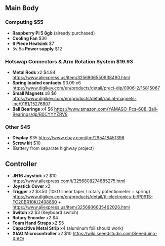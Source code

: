 ## Main Body

### Computing $55

* **Raspberry Pi 5 8gb** (already purchased)
* **Cooling Fan** $36
* **6 Piece Heatsink** $7
* 5v 5a **Power supply** $12

### Hotswap Connectors & Arm Rotation System $19.93

* **Metal Rods** x2 $4.84 https://www.aliexpress.us/item/3256806550938490.html
* **Spring loaded contacts** $3.09 x6 https://www.digikey.com/en/products/detail/preci-dip/0906-2/15815067
* **Small Magnets** x8 $6 https://www.digikey.com/en/products/detail/radial-magnets-inc/9161/15276807
* **Ball Bearings** x4 $6 https://www.amazon.com/YAMASO-Pcs-608-Ball-Bearings/dp/B0CYYYZRV9

### Other $45

* **Display** $35 https://www.ebay.com/itm/295418451396
* **Screw kit** $10
* (Battery from separate highway project)

## Controller

* **JH16 Joystick** x2 $10 https://www.aliexpress.com/i/3256808274885275.html
* **Joystick Cover** x2
* **Trigger** x2 $3.50 (10kΩ linear taper / rotary potentiometer + spring) https://www.digikey.com/en/products/detail/tt-electronics-bi/P091S-FC20BR10K/2408860 + https://www.aliexpress.us/item/3256806635462026.html
* **Switch** x2 $3 (Keyboard switch)
* **Rotary Encoder** x2 $4
* **Foam Hand Straps** x2 $5
* **Capacitive Metal Strip** x4 (aluminum foil should work)
* **XIAO Microcontroller** x2 $10 https://wiki.seeedstudio.com/Seeeduino-XIAO/
